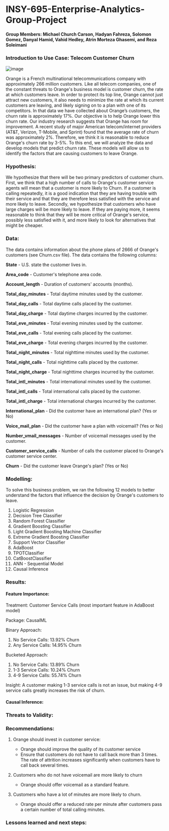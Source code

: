 # INSY-695-Enterprise-Analytics-Group-Project

#### Group Members: Michael Church Carson, Hadyan Fahreza, Solomon Gomez, Danyal Hamid, Vahid Hedley, Atrin Morteza Ghasemi, and Reza Soleimani


### Introduction to Use Case: Telecom Customer Churn

![image](https://user-images.githubusercontent.com/93062815/153732516-0a59eab8-3143-46bc-abad-7403ddb0505e.png)

Orange is a French multinational telecommunications company with approximately 266 million customers. Like all telecom companies, one of the constant threats to Orange's business model is customer churn, the rate at which customers leave. In order to protect its top line, Orange cannot just attract new customers, it also needs to minimize the rate at which its current customers are leaving, and likely signing on to a plan with one of its competitors. In that data we have collected about Orange’s customers, the churn rate is approximately 17%. Our objective is to help Orange lower this churn rate. Our industry research suggests that Orange has room for improvement. A recent study of major American telecom/internet providers (AT&T, Verizon, T-Mobile, and Sprint) found that the average rate of churn was approximately 2%. Therefore, we think it is reasonable to reduce Orange's churn rate by 3-5%. To this end, we will analyze the data and develop models that predict churn rate. These models will allow us to identify the factors that are causing customers to leave Orange. 

### Hypothesis:

We hypothesize that there will be two primary predictors of customer churn. First, we think that a high number of calls to Orange's customer service agents will mean that a customer is more likely to Churn. If a customer is calling repeatedly, it is a good indication that they are having trouble with their service and that they are therefore less satisfied with the service and more likely to leave. Secondly, we hypothesize that customers who have large charges will be more likely to leave. If they are paying more, it seems reasonable to think that they will be more critical of Orange's service, possibly less satisfied with it, and more likely to look for alternatives that might be cheaper.

### Data:

The data contains information about the phone plans of 2666 of Orange's customers (see Churn.csv file). The data contains the following columns:

**State** - U.S. state the customer lives in.

**Area_code** - Customer's telephone area code.

**Account_length** - Duration of customers' accounts (months).

**Total_day_minutes** - Total daytime minutes used by the customer.

**Total_day_calls** - Total daytime calls placed by the customer.

**Total_day_charge** - Total daytime charges incurred by the customer.

**Total_eve_minutes** - Total evening minutes used by the customer.

**Total_eve_calls** - Total evening calls placed by the customer.

**Total_eve_charge** - Total evening charges incurred by the customer.

**Total_night_minutes** - Total nighttime minutes used by the customer.

**Total_night_calls** - Total nighttime calls placed by the customer.

**Total_night_charge** - Total nighttime charges incurred by the customer.

**Total_intl_minutes** - Total international minutes used by the customer.

**Total_intl_calls** - Total international calls placed by the customer.

**Total_intl_charge** - Total international charges incurred by the customer.

**International_plan** - Did the customer have an international plan? (Yes or No)

**Voice_mail_plan** - Did the customer have a plan with voicemail? (Yes or No)

**Number_vmail_messages** - Number of voicemail messages used by the customer.

**Customer_service_calls** - Number of calls the customer placed to Orange's customer service center.

**Churn**  - Did the customer leave Orange's plan? (Yes or No)

### Modelling:

To solve this business problem, we ran the following 12 models to better understand the factors that influence the decision by Orange's customers to leave.

1. Logistic Regression
2. Decision Tree Classifier
3. Random Forest Classifier
4. Gradient Boosting Classifier
5. Light Gradient Boosting Machine Classifier
6. Extreme Gradient Boosting Classifier
7. Support Vector Classifier
8. AdaBoost
9. TPOTClassifier
10. CatBoostClassifier
11. ANN - Sequential Model
12. Causal Inference


### Results:

#### Feature Importance:

Treatment: Customer Service Calls (most important feature in AdaBoost model)

Package: CausalML

Binary Approach:
1. No Service Calls: 13.92% Churn
2. Any Service Calls: 14.95% Churn

Bucketed Approach:
1. No Service Calls: 13.89% Churn
2. 1-3 Service Calls: 10.24% Churn
3. 4-9 Service Calls: 55.74% Churn

Insight: A customer making 1-3 service calls is not an issue, but making 4-9 service calls greatly increases the risk of churn.

#### Causal Inference:



### Threats to Validity:


### Recommendations:

1. Orange should invest in customer service:
   - Orange should improve the quality of its customer service
   - Ensure that customers do not have to call back more than 3 times. The rate of attrition increases significantly when customers have to call back several times.

2. Customers who do not have voicemail are more likely to churn
   - Orange should offer voicemail as a standard feature. 

3. Customers who have a lot of minutes are more likely to churn.
   - Orange should offer a reduced rate per minute after customers pass a certain number of total calling minutes. 


### Lessons learned and next steps:



